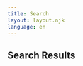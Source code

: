 ```yaml
---
title: Search
layout: layout.njk
language: en
---
```


<h2>Search Results</h2>
<div id="search-results"></div>
<script src="/public/lunr.min.js"></script>
<script src="/public/search.js"></script>